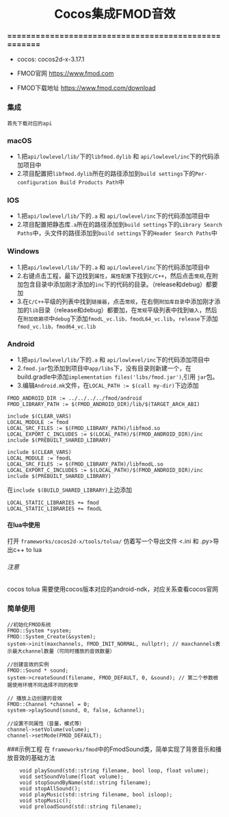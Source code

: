 # <center> Cocos集成FMOD音效 </center>
### ====================================================
- cocos: cocos2d-x-3.17.1
- <p>FMOD官网 <a href="https://www.fmod.com">https://www.fmod.com</a></p>
- <p>FMOD下载地址 <a href="https://www.fmod.com/download">https://www.fmod.com/download</a></p>

### 集成
	首先下载对应的api
### macOS
* 1.把`api/lowlevel/lib/`下的`libfmod.dylib` 和 `api/lowlevel/inc`下的代码添加项目中
* 2.项目配置把`libfmod.dylib`所在的路径添加到`build settings`下的`Per-configuration Build Products Path`中

### IOS
* 1.把`api/lowlevel/lib/`下的`.a` 和 `api/lowlevel/inc`下的代码添加项目中
* 2.项目配置把静态库`.a`所在的路径添加到`build settings`下的`Library Search Paths`中，头文件的路径添加到`build settings`下的`Header Search Paths`中

### Windows
* 1.把`api/lowlevel/lib/`下的`.a` 和 `api/lowlevel/inc`下的代码添加项目中
* 2.右键点击工程，最下边找到`属性`，`属性配置`下找到`C/C++`，然后点击`常规`,在附加包含目录中添加刚才添加的`inc`下的代码的目录。（release和debug）都要加
* 3.在`C/C++`平级的列表中找到`链接器`，点击`常规`，在右侧`附加库目录`中添加刚才添加的`lib`目录（release和debug）都要加，在`常规`平级列表中找到`输入`，然后在`附加依赖项`中`debug`下添加`fmodL_vc.lib，fmodL64_vc.lib`，`release`下添加`fmod_vc.lib，fmod64_vc.lib`

### Android
* 1.把`api/lowlevel/lib/`下的`.a` 和 `api/lowlevel/inc`下的代码添加项目中
* 2.`fmod.jar`包添加到项目中`app/libs`下，没有目录则新建一个，在build.gradle中添加`implementation files('libs/fmod.jar')`,引用 `jar`包。
* 3.编辑`Android.mk`文件，在`LOCAL_PATH := $(call my-dir)`下边添加

~~~
FMOD_ANDROID_DIR := ../../../../fmod/android
FMOD_LIBRARY_PATH := $(FMOD_ANDROID_DIR)/lib/$(TARGET_ARCH_ABI)

include $(CLEAR_VARS)
LOCAL_MODULE := fmod
LOCAL_SRC_FILES := $(FMOD_LIBRARY_PATH)/libfmod.so
LOCAL_EXPORT_C_INCLUDES := $(LOCAL_PATH)/$(FMOD_ANDROID_DIR)/inc
include $(PREBUILT_SHARED_LIBRARY)

include $(CLEAR_VARS)
LOCAL_MODULE := fmodL
LOCAL_SRC_FILES := $(FMOD_LIBRARY_PATH)/libfmodL.so
LOCAL_EXPORT_C_INCLUDES := $(LOCAL_PATH)/$(FMOD_ANDROID_DIR)/inc
include $(PREBUILT_SHARED_LIBRARY)
~~~
在`include $(BUILD_SHARED_LIBRARY)`上边添加

~~~
LOCAL_STATIC_LIBRARIES += fmod
LOCAL_STATIC_LIBRARIES += fmodL
~~~

#### 在lua中使用
打开 `frameworks/cocos2d-x/tools/tolua/` 仿着写一个导出文件 <.ini 和 .py>导出c++ to lua

###### 注意
cocos tolua 需要使用cocos版本对应的android-ndk，对应关系查看cocos官网


### 简单使用

~~~ 伪代码
//初始化FMOD系统
FMOD::System *system;
FMOD::System_Create(&system); 
system->init(maxchannels, FMOD_INIT_NORMAL, nullptr); // maxchannels表示最大channel数量（可同时播放的音效数量）

//创建音效的实例
FMOD::Sound * sound;
system->createSound(filename, FMOD_DEFAULT, 0, &sound); // 第二个参数根据使用环境不同选择不同的枚举

// 播放上边创建的音效
FMOD::Channel *channel = 0;
system->playSound(sound, 0, false, &channel);

//设置不同属性（音量，模式等）
channel->setVolume(volume);
channel->setMode(FMOD_DEFAULT);
~~~

###示例工程
在 `frameworks/fmod`中的FmodSound类，简单实现了背景音乐和播放音效的基础方法

~~~
    void playSound(std::string filename, bool loop, float volume);
	void setSoundVolume(float volume);
	void stopSoundByName(std::string filename);
	void stopAllSound();
	void playMusic(std::string filename, bool isloop);
	void stopMusic();
	void preloadSound(std::string filename);
~~~



